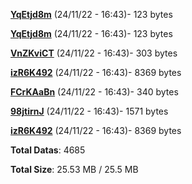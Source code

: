 [**YqEtjd8m**](/data/YqEtjd8m.txt) (24/11/22 - 16:43)- 123 bytes

[**YqEtjd8m**](/data/YqEtjd8m.txt) (24/11/22 - 16:43)- 123 bytes

[**VnZKviCT**](/data/VnZKviCT.txt) (24/11/22 - 16:43)- 303 bytes

[**izR6K492**](/data/izR6K492.txt) (24/11/22 - 16:43)- 8369 bytes

[**FCrKAaBn**](/data/FCrKAaBn.txt) (24/11/22 - 16:43)- 340 bytes

[**98jtirnJ**](/data/98jtirnJ.txt) (24/11/22 - 16:43)- 1571 bytes

[**izR6K492**](/data/izR6K492.txt) (24/11/22 - 16:43)- 8369 bytes

**Total Datas**: 4685

**Total Size**: 25.53 MB / 25.5 MB